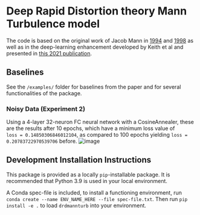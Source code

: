# Deep Rapid Distortion theory Mann Turbulence model

The code is based on the original work of Jacob Mann in [1994](https://doi.org/10.1017/S0022112094001886) and [1998](https://doi.org/10.1016/S0266-8920(97)00036-2)
as well as in the deep-learning enhancement developed by Keith et al and presented in [this 2021 publication](https://arxiv.org/pdf/2107.11046.pdf). 

## Baselines

See the ``/examples/`` folder for baselines from the paper and for several functionalities of the package.

### Noisy Data (Experiment 2) 

Using a 4-layer 32-neuron FC neural network with a CosineAnnealer, these are the results after 10 epochs, which have a minimum loss value of  
``loss = 0.14850306846012104``, as compared to 100 epochs yielding ``loss = 0.20783722970539706`` before. 
![image](https://github.com/mjachi/WindGenerator/assets/74629347/838b8767-28c8-46cd-b349-5e2925255462)

## Development Installation Instructions 

This package is provided as a locally ``pip``-installable package. It is recommended that Python 3.9 is used in your local environment. 

A Conda spec-file is included, to install a functioning environment, run ``conda create --name ENV_NAME_HERE --file spec-file.txt``. Then run ``pip install -e .`` to load ``drdmannturb`` into your environment. 

